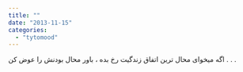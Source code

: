 ```yaml
---
title: ""
date: "2013-11-15"
categories: 
  - "tytomood"
---
```


ﺍﮔﻪ ﻣﯿﺨﻮﺍﯼ ﻣﺤﺎﻝ ﺗﺮﯾﻦ ﺍﺗﻔﺎﻕ ﺯﻧﺪﮔﯿﺖ ﺭﺥ ﺑﺪﻩ ، ﺑﺎﻭﺭ ﻣﺤﺎﻝ ﺑﻮﺩﻧﺶ ﺭﺍ ﻋﻮﺽ ﮐﻦ . . .
